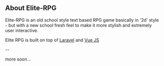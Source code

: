 ## About Elite-RPG

Elite-RPG is an old school style text based RPG game basically in '2d'
style - but with a new school fresh feel to make it more stylish and extremely
user interactive.


Elite RPG is built on top of [Laravel](https://laravel.com) and [Vue JS](https://vuejs.org)

--

more soon...
